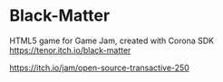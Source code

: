 # Black-Matter
HTML5 game for Game Jam, created with Corona SDK
https://tenor.itch.io/black-matter

https://itch.io/jam/open-source-transactive-250
